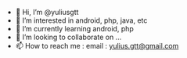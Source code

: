 - 👋 Hi, I’m @yuliusgtt
- 👀 I’m interested in android, php, java, etc
- 🌱 I’m currently learning android, php
- 💞️ I’m looking to collaborate on ...
- 📫 How to reach me : email : yulius.gtt@gmail.com

<!---
yuliusgtt/yuliusgtt is a ✨ special ✨ repository because its `README.md` (this file) appears on your GitHub profile.
You can click the Preview link to take a look at your changes.
--->

